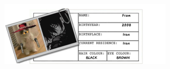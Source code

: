 <img src='https://raw.githubusercontent.com/Fr-zm/Fr-zm/refs/heads/main/readme/header.png' style='margin:-10'>
